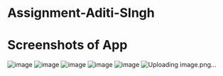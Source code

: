 ﻿# Assignment-Aditi-SIngh

 # Screenshots of App

 ![image](https://github.com/user-attachments/assets/aa1b458f-c60c-41d6-b13f-6850c176821d)
![image](https://github.com/user-attachments/assets/01c43bc6-8f49-4572-948f-99ec9329299d)
![image](https://github.com/user-attachments/assets/a4cb9d7a-d05e-40d9-b622-331f02cf93b0)
![image](https://github.com/user-attachments/assets/b3b6147b-6678-4f82-8835-22b19df8271e)
![image](https://github.com/user-attachments/assets/825fc611-51b6-456b-95ed-ca256797c00d)
![Uploading image.png…]()




